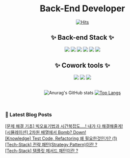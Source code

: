 

<div align="center">

# Back-End Developer

[![Hits](https://hits.seeyoufarm.com/api/count/incr/badge.svg?url=https%3A%2F%2Fgithub.com%2Fleemember&count_bg=%23FDC8F8CB&title_bg=%23F54D4D96&icon=smugmug.svg&icon_color=%23E7E7E7&title=hits&edge_flat=false)](https://github.com/woogieme)


## ✨ Back-end Stack ✨

<div>
<img src="https://img.shields.io/badge/Java-E34F26?style=flat-square&logo=Java&logoColor=white"/>
<img src="https://img.shields.io/badge/Python-F68212?style=flat-square&logo=Python&logoColor=white"/>
<img src="https://img.shields.io/badge/SpringBoot-CC6699?style=flat-square&logo=SpringBoot&logoColor=white"/>
<img src="https://img.shields.io/badge/MySQL-61DAFB?style=flat-square&logo=MySQL&logoColor=white"/>
<img src="https://img.shields.io/badge/CSS-FF9955?style=flat-square&logo=CSS3&logoColor=white"/>
<img src="https://img.shields.io/badge/JavaScript-F7DF1E?style=flat-square&logo=JavaScript&logoColor=white"/>
</br>
</div>

## ✨ Cowork tools ✨

<div>
<img src="https://img.shields.io/badge/GitHub-181717?style=flat-square&logo=GitHub&logoColor=white"/>
<img src="https://img.shields.io/badge/Notion-FFE4AF?style=flat-square&logo=Notion&logoColor=black"/>
<img src="https://img.shields.io/badge/Postman-FF6C37?style=flat-square&logo=Postman&logoColor=white"/>
</div>
  
<br />

![Anurag's GitHub stats](https://github-readme-stats.vercel.app/api?username=woogieme&show_icons=true&theme=dracula)
[![Top Langs](https://github-readme-stats.vercel.app/api/top-langs/?username=woogieme&layout=compact)](https://github.com/woogieme/github-readme-stats)

</div>

<br>

### 📕 Latest Blog Posts   

<a href ="https://woogieme.tistory.com/12"> [문제 해결 기초] 빅오표기법과 시간복잡도....! 내가 다 해결해줄게! </a> <br><a href ="https://woogieme.tistory.com/11"> [시뮬레이션] 2차원 배열에서 Bomb? Down! </a> <br><a href ="https://woogieme.tistory.com/10"> [Knowledge] Test Code, Refactoring 왜 필요한것인가? (1) </a> <br><a href ="https://woogieme.tistory.com/9"> [Tech-Stack] 전략 패턴(Strategy Pattern)이란 ? </a> <br><a href ="https://woogieme.tistory.com/8"> [Tech-Stack] 템플릿 메서드 패턴이란 ? </a> <br>